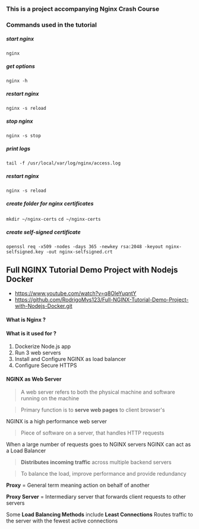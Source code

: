 ### This is a project accompanying Nginx Crash Course

### Commands used in the tutorial

##### start nginx
`nginx`

##### get options
`nginx -h`

##### restart nginx
`nginx -s reload`

##### stop nginx
`nginx -s stop`  

##### print logs
`tail -f /usr/local/var/log/nginx/access.log`

##### restart nginx
`nginx -s reload`

##### create folder for nginx certificates
`mkdir ~/nginx-certs`
`cd ~/nginx-certs`

##### create self-signed certificate
`openssl req -x509 -nodes -days 365 -newkey rsa:2048 -keyout nginx-selfsigned.key -out nginx-selfsigned.crt`


## Full NGINX Tutorial Demo Project with Nodejs Docker

- https://www.youtube.com/watch?v=q8OleYuqntY
- https://github.com/RodrigoMvs123/Full-NGINX-Tutorial-Demo-Project-with-Nodejs-Docker.git

#### What is Nginx ?
#### What is it used for ?

1. Dockerize Node.js app
2. Run 3 web servers
3. Install and Configure NGINX as load balancer
4. Configure Secure HTTPS 

#### NGINX as Web Server

> A web server refers to both the physical machine and software running on the machine 

> Primary function is to **serve web pages** to client browser's 

NGINX is a high performance web server 

> Piece of software on a server, that handles HTTP requests

When a large number of requests goes to NGINX servers NGINX can act as a Load Balancer

> **Distributes incoming traffic** across multiple backend servers 

> To balance the load, improve performance and provide redundancy 

**Proxy** = General term meaning action on behalf of another 

**Proxy Server** = Intermediary server that forwards client requests to other servers 

Some **Load Balancing Methods** include 
**Least Connections**
Routes traffic to the server with the fewest active connections  
